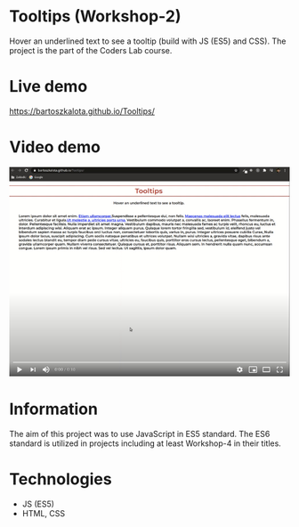# Tooltips (Workshop-2)
Hover an underlined text to see a tooltip (build with JS (ES5) and CSS). The project is the part of the Coders Lab course.

# Live demo
https://bartoszkalota.github.io/Tooltips/

# Video demo
[![Watch the video](./images/video-demo.jpg)](https://youtu.be/1Ed5NoMTABA)

# Information
The aim of this project was to use JavaScript in ES5 standard. The ES6 standard is utilized in projects including at least Workshop-4 in their titles.

# Technologies
* JS (ES5)
* HTML, CSS